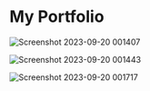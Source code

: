 # My Portfolio

![Screenshot 2023-09-20 001407](https://github.com/anvita-kumar30/MyPortfolio/assets/109106936/f7424d85-f0ff-4f87-8f4d-6ec6ac2f4769)

![Screenshot 2023-09-20 001443](https://github.com/anvita-kumar30/MyPortfolio/assets/109106936/cc3473a3-3518-42fc-a552-441fbfb9a10f)








![Screenshot 2023-09-20 001717](https://github.com/anvita-kumar30/MyPortfolio/assets/109106936/081a12b9-d035-40aa-9fc5-531adf4c3c9d)
